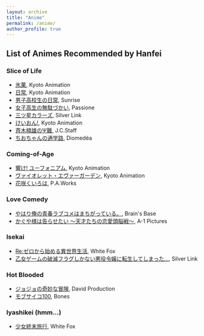 ```yaml
---
layout: archive
title: "Anime"
permalink: /anime/
author_profile: true
---
```


## List of Animes Recommended by Hanfei

### Slice of Life

* [氷菓](https://en.wikipedia.org/wiki/Hyouka), Kyoto Animation
* [日常](https://en.wikipedia.org/wiki/Nichijou), Kyoto Animation
* [男子高校生の日常](https://en.wikipedia.org/wiki/Daily_Lives_of_High_School_Boys), Sunrise
* [女子高生の無駄づかい](https://en.wikipedia.org/wiki/Wasteful_Days_of_High_School_Girls), Passione
* [三ツ星カラーズ](https://en.wikipedia.org/wiki/Mitsuboshi_Colors), Silver Link
* [けいおん!](https://en.wikipedia.org/wiki/K-On!), Kyoto Animation
* [斉木楠雄のΨ難](https://en.wikipedia.org/wiki/The_Disastrous_Life_of_Saiki_K.), J.C.Staff
* [ちおちゃんの通学路](https://en.wikipedia.org/wiki/Chio%27s_School_Road), Diomedéa

### Coming-of-Age

* [響け! ユーフォニアム](https://en.wikipedia.org/wiki/Sound!_Euphonium), Kyoto Animation
* [ヴァイオレット・エヴァーガーデン](https://en.wikipedia.org/wiki/Violet_Evergarden), Kyoto Animation
* [花咲くいろは](https://en.wikipedia.org/wiki/Hanasaku_Iroha), P.A.Works

### Love Comedy

* [やはり俺の青春ラブコメはまちがっている。](https://en.wikipedia.org/wiki/My_Youth_Romantic_Comedy_Is_Wrong,_As_I_Expected), Brain's Base
* [かぐや様は告らせたい ～天才たちの恋愛頭脳戦～](https://en.wikipedia.org/wiki/Kaguya-sama:_Love_Is_War), A-1 Pictures

### Isekai

* [Re:ゼロから始める異世界生活](https://en.wikipedia.org/wiki/Re:Zero_%E2%88%92_Starting_Life_in_Another_World), White Fox
* [乙女ゲームの破滅フラグしかない悪役令嬢に転生してしまった…](https://en.wikipedia.org/wiki/My_Next_Life_as_a_Villainess:_All_Routes_Lead_to_Doom!), Silver Link

### Hot Blooded

* [ジョジョの奇妙な冒険](https://en.wikipedia.org/wiki/JoJo%27s_Bizarre_Adventure), David Production
* [モブサイコ100](https://en.wikipedia.org/wiki/Mob_Psycho_100), Bones

### Iyashikei (hmm...)

* [少女終末旅行](https://en.wikipedia.org/wiki/Girls%27_Last_Tour), White Fox
